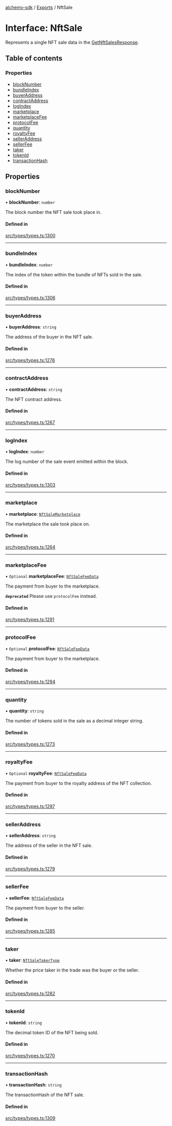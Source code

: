 [alchemy-sdk](../README.md) / [Exports](../modules.md) / NftSale

# Interface: NftSale

Represents a single NFT sale data in the [GetNftSalesResponse](GetNftSalesResponse.md).

## Table of contents

### Properties

- [blockNumber](NftSale.md#blocknumber)
- [bundleIndex](NftSale.md#bundleindex)
- [buyerAddress](NftSale.md#buyeraddress)
- [contractAddress](NftSale.md#contractaddress)
- [logIndex](NftSale.md#logindex)
- [marketplace](NftSale.md#marketplace)
- [marketplaceFee](NftSale.md#marketplacefee)
- [protocolFee](NftSale.md#protocolfee)
- [quantity](NftSale.md#quantity)
- [royaltyFee](NftSale.md#royaltyfee)
- [sellerAddress](NftSale.md#selleraddress)
- [sellerFee](NftSale.md#sellerfee)
- [taker](NftSale.md#taker)
- [tokenId](NftSale.md#tokenid)
- [transactionHash](NftSale.md#transactionhash)

## Properties

### blockNumber

• **blockNumber**: `number`

The block number the NFT sale took place in.

#### Defined in

[src/types/types.ts:1300](https://github.com/alchemyplatform/alchemy-sdk-js/blob/46e9716/src/types/types.ts#L1300)

___

### bundleIndex

• **bundleIndex**: `number`

The index of the token within the bundle of NFTs sold in the sale.

#### Defined in

[src/types/types.ts:1306](https://github.com/alchemyplatform/alchemy-sdk-js/blob/46e9716/src/types/types.ts#L1306)

___

### buyerAddress

• **buyerAddress**: `string`

The address of the buyer in the NFT sale.

#### Defined in

[src/types/types.ts:1276](https://github.com/alchemyplatform/alchemy-sdk-js/blob/46e9716/src/types/types.ts#L1276)

___

### contractAddress

• **contractAddress**: `string`

The NFT contract address.

#### Defined in

[src/types/types.ts:1267](https://github.com/alchemyplatform/alchemy-sdk-js/blob/46e9716/src/types/types.ts#L1267)

___

### logIndex

• **logIndex**: `number`

The log number of the sale event emitted within the block.

#### Defined in

[src/types/types.ts:1303](https://github.com/alchemyplatform/alchemy-sdk-js/blob/46e9716/src/types/types.ts#L1303)

___

### marketplace

• **marketplace**: [`NftSaleMarketplace`](../enums/NftSaleMarketplace.md)

The marketplace the sale took place on.

#### Defined in

[src/types/types.ts:1264](https://github.com/alchemyplatform/alchemy-sdk-js/blob/46e9716/src/types/types.ts#L1264)

___

### marketplaceFee

• `Optional` **marketplaceFee**: [`NftSaleFeeData`](NftSaleFeeData.md)

The payment from buyer to the marketplace.

**`deprecated`** Please use `protocolFee` instead.

#### Defined in

[src/types/types.ts:1291](https://github.com/alchemyplatform/alchemy-sdk-js/blob/46e9716/src/types/types.ts#L1291)

___

### protocolFee

• `Optional` **protocolFee**: [`NftSaleFeeData`](NftSaleFeeData.md)

The payment from buyer to the marketplace.

#### Defined in

[src/types/types.ts:1294](https://github.com/alchemyplatform/alchemy-sdk-js/blob/46e9716/src/types/types.ts#L1294)

___

### quantity

• **quantity**: `string`

The number of tokens sold in the sale as a decimal integer string.

#### Defined in

[src/types/types.ts:1273](https://github.com/alchemyplatform/alchemy-sdk-js/blob/46e9716/src/types/types.ts#L1273)

___

### royaltyFee

• `Optional` **royaltyFee**: [`NftSaleFeeData`](NftSaleFeeData.md)

The payment from buyer to the royalty address of the NFT collection.

#### Defined in

[src/types/types.ts:1297](https://github.com/alchemyplatform/alchemy-sdk-js/blob/46e9716/src/types/types.ts#L1297)

___

### sellerAddress

• **sellerAddress**: `string`

The address of the seller in the NFT sale.

#### Defined in

[src/types/types.ts:1279](https://github.com/alchemyplatform/alchemy-sdk-js/blob/46e9716/src/types/types.ts#L1279)

___

### sellerFee

• **sellerFee**: [`NftSaleFeeData`](NftSaleFeeData.md)

The payment from buyer to the seller.

#### Defined in

[src/types/types.ts:1285](https://github.com/alchemyplatform/alchemy-sdk-js/blob/46e9716/src/types/types.ts#L1285)

___

### taker

• **taker**: [`NftSaleTakerType`](../enums/NftSaleTakerType.md)

Whether the price taker in the trade was the buyer or the seller.

#### Defined in

[src/types/types.ts:1282](https://github.com/alchemyplatform/alchemy-sdk-js/blob/46e9716/src/types/types.ts#L1282)

___

### tokenId

• **tokenId**: `string`

The decimal token ID of the NFT being sold.

#### Defined in

[src/types/types.ts:1270](https://github.com/alchemyplatform/alchemy-sdk-js/blob/46e9716/src/types/types.ts#L1270)

___

### transactionHash

• **transactionHash**: `string`

The transactionHash of the NFT sale.

#### Defined in

[src/types/types.ts:1309](https://github.com/alchemyplatform/alchemy-sdk-js/blob/46e9716/src/types/types.ts#L1309)
